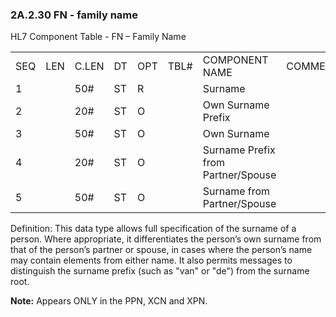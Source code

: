### 2A.2.30 FN - family name

HL7 Component Table - FN – Family Name

|     |     |     |     |     |     |     |     |     |
| --- | --- | --- | --- | --- | --- | --- | --- | --- |
| SEQ | LEN | C.LEN | DT | OPT | TBL# | COMPONENT NAME | COMMENTS | SEC.REF. |
| 1 |  | 50# | ST | R |  | Surname |  | 2A.2.76 |
| 2 |  | 20# | ST | O |  | Own Surname Prefix |  | 2A.2.76 |
| 3 |  | 50# | ST | O |  | Own Surname |  | 2A.2.76 |
| 4 |  | 20# | ST | O |  | Surname Prefix from Partner/Spouse |  | 2A.2.76 |
| 5 |  | 50# | ST | O |  | Surname from Partner/Spouse |  | 2A.2.76 |

Definition: This data type allows full specification of the surname of a person. Where appropriate, it differentiates the person’s own surname from that of the person’s partner or spouse, in cases where the person’s name may contain elements from either name. It also permits messages to distinguish the surname prefix (such as "van" or "de") from the surname root.

**Note:** Appears ONLY in the PPN, XCN and XPN.

